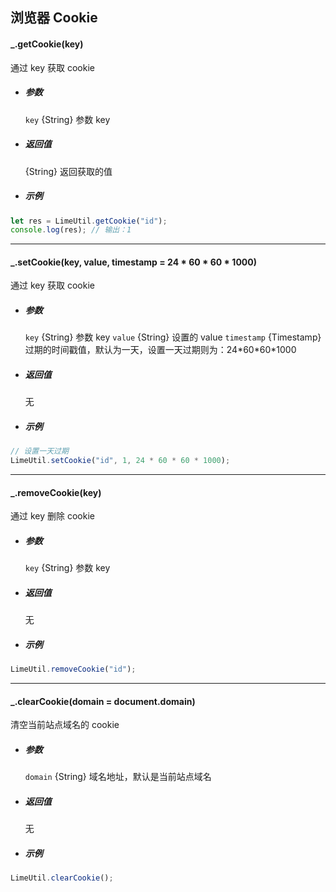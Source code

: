 ## 浏览器 Cookie

#### \_.getCookie(key)

通过 key 获取 cookie

- ##### 参数

  `key` {String} 参数 key

- ##### 返回值

  {String} 返回获取的值

- ##### 示例

```javascript
let res = LimeUtil.getCookie("id");
console.log(res); // 输出：1
```

---

#### \_.setCookie(key, value, timestamp = 24 \* 60 \* 60 \* 1000)

通过 key 获取 cookie

- ##### 参数

  `key` {String} 参数 key
  `value` {String} 设置的 value
  `timestamp` {Timestamp} 过期的时间戳值，默认为一天，设置一天过期则为：24\*60\*60\*1000

- ##### 返回值

  无

- ##### 示例

```javascript
// 设置一天过期
LimeUtil.setCookie("id", 1, 24 * 60 * 60 * 1000);
```

---

#### \_.removeCookie(key)

通过 key 删除 cookie

- ##### 参数

  `key` {String} 参数 key

- ##### 返回值

  无

- ##### 示例

```javascript
LimeUtil.removeCookie("id");
```

---

#### \_.clearCookie(domain = document.domain)

清空当前站点域名的 cookie

- ##### 参数

  `domain` {String} 域名地址，默认是当前站点域名

- ##### 返回值

  无

- ##### 示例

```javascript
LimeUtil.clearCookie();
```
